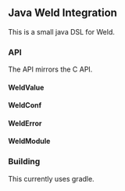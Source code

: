 ## Java Weld Integration
This is a small java DSL for Weld.

### API
The API mirrors the C API.

#### WeldValue
#### WeldConf
#### WeldError
#### WeldModule

### Building
This currently uses gradle.
